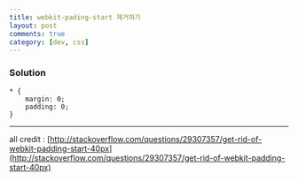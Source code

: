```yaml
---
title: webkit-pading-start 제거하기
layout: post
comments: true
category: [dev, css]
--- 
```


### Solution 

    * {
        margin: 0;
        padding: 0;
    }

---

all credit : [http://stackoverflow.com/questions/29307357/get-rid-of-webkit-padding-start-40px](http://stackoverflow.com/questions/29307357/get-rid-of-webkit-padding-start-40px)
